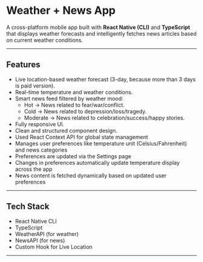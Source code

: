 # Weather + News App

A cross-platform mobile app built with **React Native (CLI)** and **TypeScript** that displays weather forecasts and intelligently fetches news articles based on current weather conditions.

---

## Features

- Live location-based weather forecast (3-day, because more than 3 days is paid version).
- Real-time temperature and weather conditions.
- Smart news feed filtered by weather mood:
  - Hot → News related to fear/war/conflict.
  - Cold → News related to depression/loss/tragedy.
  - Moderate → News related to celebration/success/happy stories.
- Fully responsive UI.
- Clean and structured component design.
- Used React Context API for global state management
- Manages user preferences like temperature unit (Celsius/Fahrenheit) and news categories
- Preferences are updated via the Settings page
- Changes in preferences automatically update temperature display across the app
- News content is fetched dynamically based on updated user preferences

---

## Tech Stack

- React Native CLI
- TypeScript
- WeatherAPI (for weather)
- NewsAPI (for news)
- Custom Hook for Live Location

---